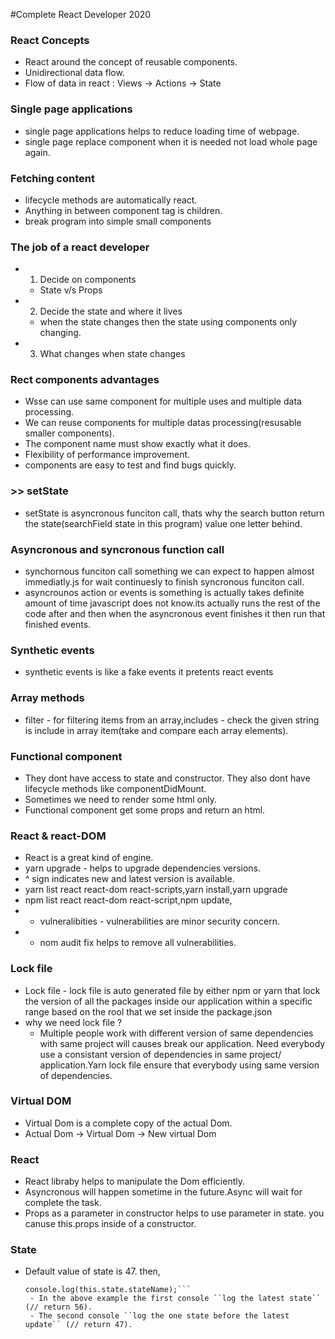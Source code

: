 #Complete React Developer 2020

### React Concepts

- React around the concept of reusable components.
- Unidirectional data flow.
- Flow of data in react : Views -> Actions -> State

### Single page applications

- single page applications helps to reduce loading time of webpage.
- single page replace component when it is needed not load whole page again.

### Fetching content

- lifecycle methods are automatically react.
- Anything in between component tag is children.
- break program into simple small components

### The job of a react developer

- 1. Decide on components
  - State v/s Props
- 2. Decide the state and where it lives
  - when the state changes then the state using components only changing.
- 3. What changes when state changes

### Rect components advantages

- Wsse can use same component for multiple uses and multiple data processing.
- We can reuse components for multiple datas processing(resusable smaller components).
- The component name must show exactly what it does.
- Flexibility of performance improvement.
- components are easy to test and find bugs quickly.

### >> setState
- setState is asyncronous funciton call, thats why the search button return the state(searchField state in this program) value one letter behind.

### Asyncronous and syncronous function call

- synchornous funciton call something we can expect to happen almost immediatly.js for wait continuesly to finish syncronous funciton call.
- asyncrounos action or events is something is actually takes definite amount of time javascript does not know.its actually runs the rest of the code after and then when the asyncronous event finishes it then run that finished events.

### Synthetic events

- synthetic events is like a fake events it pretents react events

### Array methods

- filter - for filtering items from an array,includes - check the given string is include in array item(take and compare each array elements).

### Functional component

- They dont have access to state and constructor. They also dont have lifecycle methods like componentDidMount.
- Sometimes we need to render some html only.
- Functional component get some props and return an html.

### React & react-DOM
- React is a great kind of engine.
- yarn upgrade - helps to upgrade dependencies versions.
- ^ sign indicates new and latest version is available.
- yarn list react react-dom react-scripts,yarn install,yarn upgrade
- npm list react react-dom react-script,npm update,
- * vulneralibities - vulnerabilities are minor security concern.
- * nom audit fix helps to remove all vulnerabilities.
### Lock file
- Lock file - lock file is auto generated file by either npm or yarn that lock the version of all the packages inside our application within a specific range based on the rool that we set inside the package.json
- why we need lock file ?
    - Multiple people work with different version of same dependencies with same project will causes break our application. Need everybody use a consistant version of dependencies in  same project/ application.Yarn lock file ensure that everybody using same version of dependencies.

### Virtual DOM
- Virtual Dom is a complete copy of the actual Dom.
- Actual Dom -> Virtual Dom -> New virtual Dom


### React
- React libraby helps to manipulate the Dom efficiently.
- Asyncronous will happen sometime in the future.Async will wait for complete the task.
- Props as a parameter in constructor helps to use parameter in state. you canuse this.props inside of a constructor.

### State
- Default value of state is 47. then,
    ```this.setState({stateName:56},()=>console.log(this.state.stateName));
    console.log(this.state.stateName);```
     - In the above example the first console ``log the latest state`` (// return 56).
     - The second console ``log the one state before the latest update`` (// return 47).